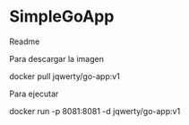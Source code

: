 # SimpleGoApp

Readme

Para descargar la imagen

docker pull jqwerty/go-app:v1

Para ejecutar

docker run -p 8081:8081 -d jqwerty/go-app:v1
